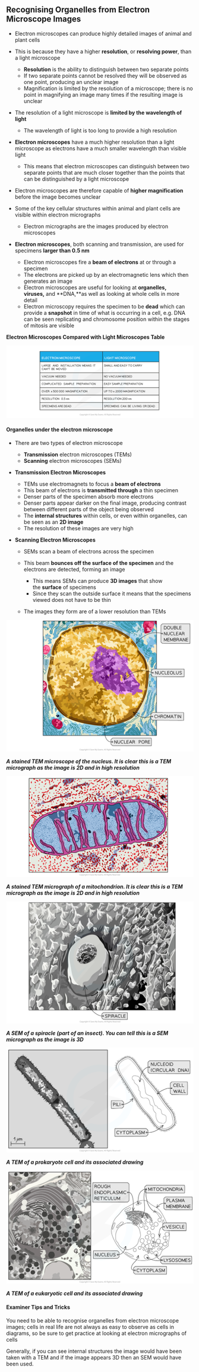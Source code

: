 ## Recognising Organelles from Electron Microscope Images

* Electron microscopes can produce highly detailed images of animal and plant cells
* This is because they have a higher **resolution**, or **resolving power**, than a light microscope

  + **Resolution** is the ability to distinguish between two separate points
  + If two separate points cannot be resolved they will be observed as one point, producing an unclear image
  + Magnification is limited by the resolution of a microscope; there is no point in magnifying an image many times if the resulting image is unclear
* The resolution of a light microscope is **limited by the wavelength of light**

  + The wavelength of light is too long to provide a high resolution
* **Electron microscopes** have a much higher resolution than a light microscope as electrons have a much smaller wavelength than visible light

  + This means that electron microscopes can distinguish between two separate points that are much closer together than the points that can be distinguished by a light microscope
* Electron microscopes are therefore capable of **higher magnification** before the image becomes unclear
* Some of the key cellular structures within animal and plant cells are visible within electron micrographs

  + Electron micrographs are the images produced by electron microscopes
* **Electron microscopes**, both scanning and transmission, are used for specimens **larger than 0.5 nm**

  + Electron microscopes fire a **beam of electrons** at or through a specimen
  + The electrons are picked up by an electromagnetic lens which then generates an image
  + Electron microscopes are useful for looking at **organelles, viruses,** and **DNA,**as well as looking at whole cells in more detail
  + Electron microscopy requires the specimen to be **dead** which can provide a **snapshot** in time of what is occurring in a cell, e.g. DNA can be seen replicating and chromosome position within the stages of mitosis are visible

**Electron Microscopes Compared with Light Microscopes Table**

![Comparison of the Electron Microscope and Light Microscope](1.3-Comparison-of-the-Electron-Microscope-and-Light-Microscope.png)

#### Organelles under the electron microscope

* There are two types of electron microscope

  + **Transmission** electron microscopes (TEMs)
  + **Scanning** electron microscopes (SEMs)
* **Transmission Electron Microscopes**

  + TEMs use electromagnets to focus a **beam of electrons**
  + This beam of electrons is **transmitted through** a thin specimen
  + Denser parts of the specimen absorb more electrons
  + Denser parts appear darker on the final image, producing contrast between different parts of the object being observed
  + The **internal structures** within cells, or even within organelles, can be seen as an **2D image**
  + The resolution of these images are very high
* **Scanning Electron Microscopes**

  + SEMs scan a beam of electrons across the specimen
  + This beam **bounces off the surface of the specimen** and the electrons are detected, forming an image

    - This means SEMs can produce **3D images** that show the **surface** of specimens
    - Since they scan the outside surface it means that the specimens viewed does not have to be thin
  + The images they form are of a lower resolution than TEMs

![Nucleus](Nucleus.png)

***A stained TEM microscope of the nucleus. It is clear this is a TEM micrograph as the image is 2D and in high resolution***

![Hodder Edexcel micrograph of mitochondria](Hodder-Edexcel-micrograph-of-mitochondria.png)

***A stained TEM micrograph of a mitochondrion. It is clear this is a TEM micrograph as the image is 2D and in high resolution***

![Spiracle Electronmicrograph](Spiracle-Electronmicrograph.png)

***A SEM of a spiracle (part of an insect). You can tell this is a SEM micrograph as the image is 3D***

![Transmission electron micrograph of a prokaryote and drawing](Transmission-electron-micrograph-of-a-prokaryote-and-drawing.png)

***A TEM of a prokaryote cell and its associated drawing***

![Electron micrograph and drawing of an exocrine gland cell of the pancreas](Electron-micrograph-and-drawing-of-an-exocrine-gland-cell-of-the-pancreas.png)

***A TEM of a eukaryotic cell and its associated drawing***

#### Examiner Tips and Tricks

You need to be able to recognise organelles from electron microscope images; cells in real life are not always as easy to observe as cells in diagrams, so be sure to get practice at looking at electron micrographs of cells

Generally, if you can see internal structures the image would have been taken with a TEM and if the image appears 3D then an SEM would have been used.